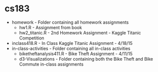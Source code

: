 # cs183

- homework - Folder containing all homework assignments
  - hw1.R - Assignment from book 
  - hw2_titanic.R - 2nd Homework Assignment - Kaggle Titanic Competition
- inclass418.R - In Class Kaggle Titanic Assignment - 4/18/15
- in-class-activities - Folder containing all in-class activities
  - biketheftanalysis411.R - Bike Theft Assignment - 4/11/15
  - d3-Visualizations - Folder containing both the Bike Theft and Bike Commute in-class assignments
